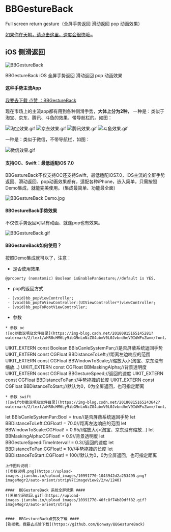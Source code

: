 # BBGestureBack

Full screen return gesture（全屏手势返回 滑动返回 pop 动画效果）

[如果你在天朝，请点击这里，速度会很快哦~](https://blog.csdn.net/Bonway_Huang/article/details/50505975) 

## iOS 侧滑返回 ##

![BBGestureBack](https://upload-images.jianshu.io/upload_images/10991770-a719a5c2c5c01c79.png?imageMogr2/auto-orient/strip%7CimageView2/2/w/1240)

BBGestureBack iOS 全屏手势返回 滑动返回 pop 动画效果

####  这种手势主流App ####
[我要去下载 点赞 ：BBGestureBack](https://github.com/Bonway/BBGestureBack) 

现在市场上的主流app都有用到各种侧滑手势，**大体上分为2种**，
一种是：类似于淘宝、京东、腾讯、斗鱼的效果，带导航栏的。如图：

![淘宝效果.gif](https://upload-images.jianshu.io/upload_images/10991770-c0c066b9952cd4a2.gif?imageMogr2/auto-orient/strip)
![京东效果.gif](https://upload-images.jianshu.io/upload_images/10991770-20665acc596753fd.gif?imageMogr2/auto-orient/strip)
![腾讯效果.gif](https://upload-images.jianshu.io/upload_images/10991770-85ee3a14c08af52f.gif?imageMogr2/auto-orient/strip)
![斗鱼效果.gif](https://upload-images.jianshu.io/upload_images/10991770-a807f552c60ef11b.gif?imageMogr2/auto-orient/strip)


一种是：类似于微信，不带导航栏，如图：

![微信效果.gif](https://upload-images.jianshu.io/upload_images/10991770-85b47cf133bac792.gif?imageMogr2/auto-orient/strip)


####  支持OC、Swift：最低适配iOS 7.0 ####

BBGestureBack不仅支持OC还支持Swift，最低适配iOS7.0，iOS主流的全屏手势返回、滑动返回、pop动画效果都有，适配各种iPhone，嵌入简单，只需按照Demo集成，就能完美使用。（集成最简单、功能最全面）

![BBGestureBack Demo.jpg](https://upload-images.jianshu.io/upload_images/10991770-c04ac90bcad25482.jpg?imageMogr2/auto-orient/strip%7CimageView2/2/w/1240)

####  BBGestureBack手势效果 ####

不仅仅手势返回可以有动画、就连pop也有效果。

![BBGestureBack.gif](https://upload-images.jianshu.io/upload_images/10991770-edecbec93d1d7e8b.gif?imageMogr2/auto-orient/strip)


####  BBGestureBack如何使用？ ####
按照Demo集成就可以了，注意：

 * 是否使用效果
 
 `@property (nonatomic) Boolean isEnablePanGesture;//default is YES.`
 
 * pop的返回方式
```
 - (void)bb_popViewController;
 - (void)bb_popToViewController:(UIViewController*)viewController;
 - (void)bb_popToRootViewController;
```
* 参数

```
* 参数 oc
![oc参数说明及文件目录](https://img-blog.csdn.net/20180815165145281?watermark/2/text/aHR0cHM6Ly9ibG9nLmNzZG4ubmV0L0JvbndheV9IdWFuZw==/font/5a6L5L2T/fontsize/400/fill/I0JBQkFCMA==/dissolve/70)
```
UIKIT_EXTERN const Boolean BBIsCanleSystemPan;//是否屏蔽系统返回手势
UIKIT_EXTERN const CGFloat BBDistanceToLeft;//距离左边响应的范围
UIKIT_EXTERN const CGFloat BBWindowToScale;//缩放大小(淘宝、京东没有缩放...)
UIKIT_EXTERN const CGFloat BBMaskingAlpha;//背景透明度
UIKIT_EXTERN const CGFloat BBGestureSpeed;//返回的速度
UIKIT_EXTERN const CGFloat BBDistanceToPan;//手势拖拽的长度
UIKIT_EXTERN const CGFloat BBDistanceToStart;//默认为0，0为全屏返回，也可指定距离
```
* 参数 swift
![swift参数说明及文件目录](https://img-blog.csdn.net/20180815165243642?watermark/2/text/aHR0cHM6Ly9ibG9nLmNzZG4ubmV0L0JvbndheV9IdWFuZw==/font/5a6L5L2T/fontsize/400/fill/I0JBQkFCMA==/dissolve/70)
```
let BBIsCanleSystemPan:Bool = true//是否屏蔽系统返回手势
let BBDistanceToLeft:CGFloat! = 70.0//距离左边响应的范围
let BBWindowToScale:CGFloat! = 0.95//缩放大小(淘宝、京东没有缩放...)
let BBMaskingAlpha:CGFloat! = 0.9//背景透明度
let BBGestureSpeed:TimeInterval! = 0.3//返回的速度
let BBDistanceToPan:CGFloat! = 10//手势拖拽的长度
let BBDistanceToStart:CGFloat! = 100//默认为0，0为全屏返回，也可指定距离
```
上传图片说明：
![参数说明.png](https://upload-images.jianshu.io/upload_images/10991770-1043942d2a253495.png?imageMogr2/auto-orient/strip%7CimageView2/2/w/1240)

####  BBGestureBack 系统全屏效果 ####
![系统全屏返回.gif](https://upload-images.jianshu.io/upload_images/10991770-40fc8f74b89dff82.gif?imageMogr2/auto-orient/strip)


####  BBGestureBack点赞及下载 ####
[别拦我，我要去点赞下载](https://github.com/Bonway/BBGestureBack)
